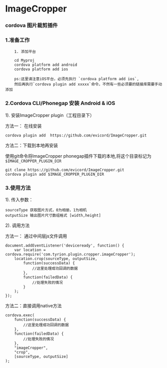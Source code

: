 # ImageCropper
### cordova 图片裁剪插件

### 1.准备工作
		1. 添加平台

		cd Myproj 
		cordova platform add android  
		cordova platform add ios

		ps:这里请注意iOS平台，必须先执行 `cordova platform add ios`,
		然后再执行`cordova plugin add xxxxx`命令，不然有一些必须要的链接库需要手动添加
		
### 2.Cordova CLI/Phonegap 安装 Android & iOS

1).  安装ImageCropper plugin（工程目录下）

方法一： 在线安装

	cordova plugin add  https://github.com/evicord/ImageCropper.git  

方法二：下载到本地再安装

使用git命令将ImageCropper phonegap插件下载的本地,将这个目录标记为`$IMAGE_CROPPER_PLUGIN_DIR`


    git clone https://github.com/evicord/ImageCropper.git
    cordova plugin add $IMAGE_CROPPER_PLUGIN_DIR
    
### 3.使用方法
1).  传入参数：

	sourceType 获取图片方式，0为相册，1为相机
	outputSize 输出图片尺寸数组格式 [width,height]

2).  调用方法

方法一： 通过中间层js文件调用
	
	document.addEventListener('deviceready', function() {
		var location = cordova.require('com.tyrion.plugin.cropper.imageCropper');
		location.crop(sourceType, outputSize,
			function(successData) {
				//这里处理成功回调的数据
			},
			function(failedData) {
				//处理失败的情况
			}
		);
	});
	
方法二：直接调用native方法

	cordova.exec(
		function(successData) {
			//这里处理成功回调的数据
		},
		function(failedData) {
			//处理失败的情况
		},
		"imageCropper",
		"crop",
		[sourceType, outputSize]
	);
